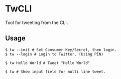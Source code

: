 # TwCLI

Tool for tweeting from the CLI.

## Usage

```shell
$ tw --init # Set Consumer Key/Secret, then login.
$ tw --login # Login to Twitter. (Using PIN)

$ tw Hello World # Tweet "Hello World"

$ tw # Show input field for multi line tweet.
```

